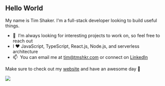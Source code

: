 ## Hello World

My name is Tim Shaker. I'm a full-stack developer looking to build useful things.

* 💼 &nbsp;I’m always looking for interesting projects to work on, so feel free to reach out
* I ❤️ JavaScript, TypeScript, React.js, Node.js, and serverless architecture
* 📫 &nbsp;You can email me at tim@tmshkr.com or connect on [LinkedIn](https://www.linkedin.com/in/tmshkr/)

Make sure to check out my <a href="https://www.tmshkr.dev" target="_blank" rel="noopener noreferrer">website</a> and have an awesome day 🖖

<a href="https://profile.codersrank.io/user/tmshkr" target="_blank" rel="noopener noreferrer">
  <img src="https://cr-skills-chart-widget.azurewebsites.net/api/api?username=tmshkr"/>
</a>
